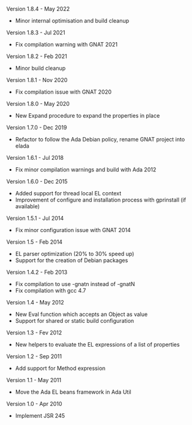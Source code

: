 Version 1.8.4   - May 2022
  - Minor internal optimisation and build cleanup

Version 1.8.3   - Jul 2021
  - Fix compilation warning with GNAT 2021

Version 1.8.2   - Feb 2021
  - Minor build cleanup

Version 1.8.1   - Nov 2020
  - Fix compilation issue with GNAT 2020

Version 1.8.0   - May 2020
  - New Expand procedure to expand the properties in place

Version 1.7.0   - Dec 2019
  - Refactor to follow the Ada Debian policy, rename GNAT project into elada

Version 1.6.1   - Jul 2018
  - Fix minor compilation warnings and build with Ada 2012

Version 1.6.0   - Dec 2015
  - Added support for thread local EL context
  - Improvement of configure and installation process with gprinstall (if available)

Version 1.5.1   - Jul 2014
  - Fix minor configuration issue with GNAT 2014

Version 1.5     - Feb 2014
  - EL parser optimization (20% to 30% speed up)
  - Support for the creation of Debian packages

Version 1.4.2   - Feb 2013
  - Fix compilation to use -gnatn instead of -gnatN
  - Fix compilation with gcc 4.7

Version 1.4     - May 2012
  - New Eval function which accepts an Object as value
  - Support for shared or static build configuration  

Version 1.3     - Fev 2012
  - New helpers to evaluate the EL expressions of a list of properties

Version 1.2     - Sep 2011
  - Add support for Method expression

Version 1.1	- May 2011
  - Move the Ada EL beans framework in Ada Util

Version 1.0	- Apr 2010
  - Implement JSR 245
